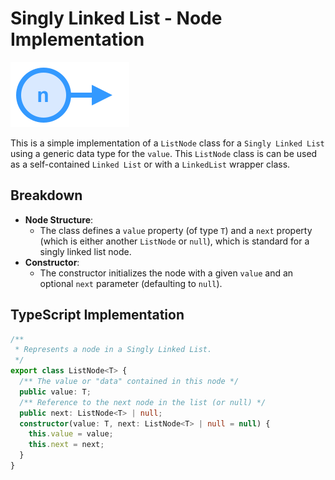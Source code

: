 # Singly Linked List - Node Implementation

![singly-linked-list-node.svg](_images/singly-linked-list-node.svg)

This is a simple implementation of a `ListNode` class for a `Singly Linked List` using a generic data type for the `value`. This `ListNode` class is can be used as a self-contained `Linked List` or with a `LinkedList` wrapper class.

## Breakdown

* **Node Structure**:
  * The class defines a `value` property (of type `T`) and a `next` property (which is either another `ListNode` or `null`), which is standard for a singly linked list node.
* **Constructor**:
  * The constructor initializes the node with a given `value` and an optional `next` parameter (defaulting to `null`).

## TypeScript Implementation

```ts
/**
 * Represents a node in a Singly Linked List.
 */
export class ListNode<T> {
  /** The value or "data" contained in this node */
  public value: T;
  /** Reference to the next node in the list (or null) */
  public next: ListNode<T> | null;
  constructor(value: T, next: ListNode<T> | null = null) {
    this.value = value;
    this.next = next;
  }
}
```